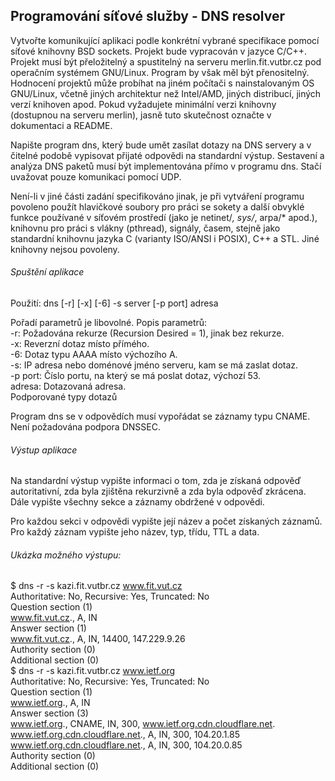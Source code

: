 ## Programování síťové služby - DNS resolver

Vytvořte komunikující aplikaci podle konkrétní vybrané specifikace pomocí síťové knihovny BSD sockets. Projekt bude vypracován v jazyce C/C++. Projekt musí být přeložitelný a spustitelný na serveru merlin.fit.vutbr.cz pod operačním systémem GNU/Linux. Program by však měl být přenositelný. Hodnocení projektů může probíhat na jiném počítači s nainstalovaným OS GNU/Linux, včetně jiných architektur než Intel/AMD, jiných distribucí, jiných verzí knihoven apod. Pokud vyžadujete minimální verzi knihovny (dostupnou na serveru merlin), jasně tuto skutečnost označte v dokumentaci a README.  

Napište program dns, který bude umět zasílat dotazy na DNS servery a v čitelné podobě vypisovat přijaté odpovědi na standardní výstup. Sestavení a analýza DNS paketů musí být implementována přímo v programu dns. Stačí uvažovat pouze komunikaci pomocí UDP.  

Není-li v jiné části zadání specifikováno jinak, je při vytváření programu povoleno použít hlavičkové soubory pro práci se sokety a další obvyklé funkce používané v síťovém prostředí (jako je netinet/*, sys/*, arpa/* apod.), knihovnu pro práci s vlákny (pthread), signály, časem, stejně jako standardní knihovnu jazyka C (varianty ISO/ANSI i POSIX), C++ a STL. Jiné knihovny nejsou povoleny.  

###### Spuštění aplikace  
Použití: dns [-r] [-x] [-6] -s server [-p port] adresa  

Pořadí parametrů je libovolné. Popis parametrů:  
-r: Požadována rekurze (Recursion Desired = 1), jinak bez rekurze.  
-x: Reverzní dotaz místo přímého.  
-6: Dotaz typu AAAA místo výchozího A.  
-s: IP adresa nebo doménové jméno serveru, kam se má zaslat dotaz.  
-p port: Číslo portu, na který se má poslat dotaz, výchozí 53.  
adresa: Dotazovaná adresa.  
Podporované typy dotazů  
  
Program dns se v odpovědích musí vypořádat se záznamy typu CNAME. Není požadována podpora DNSSEC.  
  
###### Výstup aplikace  
  
Na standardní výstup vypište informaci o tom, zda je získaná odpověď autoritativní, zda byla zjištěna rekurzivně a zda byla odpověď zkrácena. Dále vypište všechny sekce a záznamy obdržené v odpovědi.  

Pro každou sekci v odpovědi vypište její název a počet získaných záznamů. Pro každý záznam vypište jeho název, typ, třídu, TTL a data.  
  
###### Ukázka možného výstupu:  
  
$ dns -r -s kazi.fit.vutbr.cz www.fit.vut.cz  
Authoritative: No, Recursive: Yes, Truncated: No  
Question section (1)  
  www.fit.vut.cz., A, IN  
Answer section (1)  
  www.fit.vut.cz., A, IN, 14400, 147.229.9.26  
Authority section (0)  
Additional section (0)  
$ dns -r -s kazi.fit.vutbr.cz www.ietf.org  
Authoritative: No, Recursive: Yes, Truncated: No  
Question section (1)  
  www.ietf.org., A, IN  
Answer section (3)  
  www.ietf.org., CNAME, IN, 300, www.ietf.org.cdn.cloudflare.net.  
  www.ietf.org.cdn.cloudflare.net., A, IN, 300, 104.20.1.85  
  www.ietf.org.cdn.cloudflare.net., A, IN, 300, 104.20.0.85  
Authority section (0)  
Additional section (0)  
